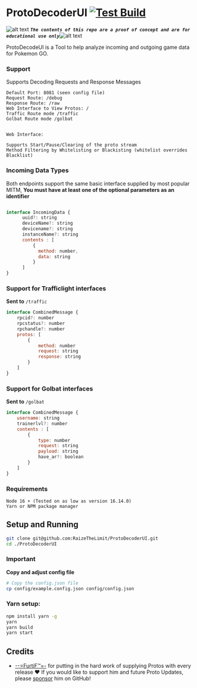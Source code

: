 <!-- define variables -->
[1.1]: http://i.imgur.com/M4fJ65n.png (ATTENTION)
# ProtoDecoderUI [![Test Build](https://github.com/RaizeTheLimit/ProtoDecoderUI/actions/workflows/test.yml/badge.svg)](https://github.com/RaizeTheLimit/ProtoDecoderUI/actions/workflows/test.yml)

![alt text][1.1] <strong><em>`The contents of this repo are a proof of concept and are for educational use only`</em></strong>![alt text][1.1]<br/>

ProtoDecodeUI is a Tool to help analyze incoming and outgoing game data for Pokemon GO. 

### Support
Supports Decoding Requests and Response Messages

```
Default Port: 8081 (seen config file)
Request Route: /debug
Response Route: /raw
Web Interface to View Protos: /
Traffic Route mode /traffic
Golbat Route mode /golbat


Web Interface: 

Supports Start/Pause/Clearing of the proto stream
Method Filtering by Whitelisting or Blackisting (whitelist overrides Blacklist)

```

### Incoming Data Types
Both endpoints support the same basic interface supplied by most popular MITM, **You must have at least one of the optional parameters as an identifier**

```js

interface IncomingData {
      uuid?: string
      deviceName?: string
      devicename?: string
      instanceName?: string
      contents : [
          {
            method: number,
            data: string
          }
      ]
}

```

### Support for Trafficlight interfaces
**Sent to** `/traffic`

```js
interface CombinedMessage {
    rpcid?: number
    rpcstatus?: number
    rpchandle?: number
    protos: [
        {
            method: number
            request: string
            response: string
        }
    ]
}
```

### Support for Golbat interfaces
**Sent to** `/golbat`

```js
interface CombinedMessage {
    username: string 
    trainerlvl?: number
    contents : [
        {
            type: number
            request: string
            payload: string
            have_ar?: boolean
        }
    ]
}
```

### Requirements

```
Node 16 + (Tested on as low as version 16.14.0)
Yarn or NPM package manager
```

## Setup and Running

```bash
git clone git@github.com:RaizeTheLimit/ProtoDecoderUI.git
cd ./ProtoDecoderUI
```

### Important

**Copy and adjust config file**
```bash
# Copy the config.json file
cp config/example.config.json config/config.json
```

### Yarn setup:
```bash
npm install yarn -g
yarn
yarn build
yarn start
```

## Credits

 - [--=FurtiF™=-](https://github.com/sponsors/Furtif) for putting in the hard work of supplying Protos with every release ❤️
   If you would like to support him and future Proto Updates, please [sponsor](https://github.com/sponsors/Furtif) him on GitHub!
  
